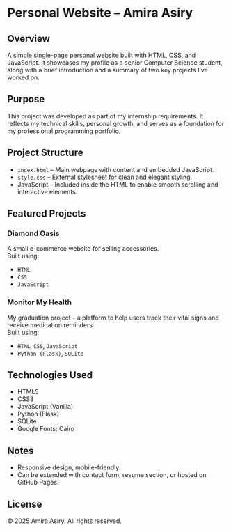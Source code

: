 # Personal Website – Amira Asiry

## Overview
A simple single-page personal website built with HTML, CSS, and JavaScript. It showcases my profile as a senior Computer Science student, along with a brief introduction and a summary of two key projects I’ve worked on.

## Purpose  
This project was developed as part of my internship requirements. It reflects my technical skills, personal growth, and serves as a foundation for my professional programming portfolio.

## Project Structure

- `index.html` – Main webpage with content and embedded JavaScript.
- `style.css` – External stylesheet for clean and elegant styling.
- JavaScript – Included inside the HTML to enable smooth scrolling and interactive elements.

## Featured Projects

### Diamond Oasis  
A small e-commerce website for selling accessories.  
Built using:
- `HTML`
- `CSS`
- `JavaScript`

### Monitor My Health  
My graduation project – a platform to help users track their vital signs and receive medication reminders.  
Built using:
- `HTML`, `CSS`, `JavaScript`
- `Python (Flask)`, `SQLite`

## Technologies Used

- HTML5  
- CSS3  
- JavaScript (Vanilla)  
- Python (Flask)  
- SQLite  
- Google Fonts: Cairo

## Notes
- Responsive design, mobile-friendly.
- Can be extended with contact form, resume section, or hosted on GitHub Pages.

## License
© 2025 Amira Asiry. All rights reserved.
